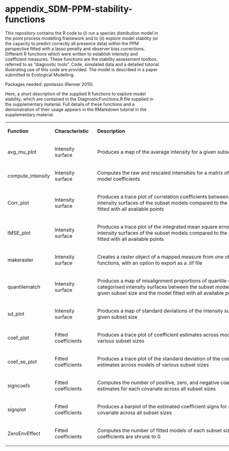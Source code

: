 # appendix_SDM-PPM-stability-functions
This repository contains the R code to (i) run a species distribution model in the point process modelling framework and to (ii) explore model stability (or the capacity to predict correctly all presence data) within the PPM perspective fitted with a lasso penalty and observer bias corrections. Different R functions which were written to establish intensity and coefficient measures. These functions are the stability assessment toolbox, referred to as “diagnostic tools”. Code, simulated data and a detailed tutorial illustrating use of this code are provided. The model is described in a paper submitted to Ecological Modelling.

Packages needed: ppmlasso (Renner 2015).

Here, a short description of the supplied R functions to explore model stability, which are contained in the DiagnosticFunctions.R file supplied in the supplementary material. Full details of these functions and a demonstration of their usage appears in the RMarkdown tutorial in the supplementary material. 
<table style="width: 826.933px;">
<tbody>
<tr>
<td style="width: 137px;">
<p><strong>Function</strong></p>
</td>
<td style="width: 124px;">
<p><strong>Characteristic</strong></p>
</td>
<td style="width: 545.933px;">
<p><strong>Description</strong></p>
</td>
</tr>
<tr>
<td style="width: 137px;">
<p>avg_mu_plot</p>
</td>
<td style="width: 124px;">
<p>Intensity surface</p>
</td>
<td style="width: 545.933px;">
<p>Produces a map of the average intensity for a given subset size</p>
</td>
</tr>
<tr>
<td style="width: 137px;">
<p>compute_intensity</p>
</td>
<td style="width: 124px;">
<p>Intensity surface</p>
</td>
<td style="width: 545.933px;">
<p>Computes the raw and rescaled intensities for a matrix of fitted model coefficients</p>
</td>
</tr>
<tr>
<td style="width: 137px;">
<p>Corr_plot</p>
</td>
<td style="width: 124px;">
<p>Intensity surface</p>
</td>
<td style="width: 545.933px;">
<p>Produces a trace plot of correlation coefficients between the intensity surfaces of the subset models compared to the model fitted with all available points</p>
</td>
</tr>
<tr>
<td style="width: 137px;">
<p>IMSE_plot</p>
</td>
<td style="width: 124px;">
<p>Intensity surface</p>
</td>
<td style="width: 545.933px;">
<p>Produces a trace plot of the integrated mean square error of the intensity surfaces of the subset models compared to the model fitted with all available points</p>
</td>
</tr>
<tr>
<td style="width: 137px;">
<p>makeraster</p>
</td>
<td style="width: 124px;">
<p>Intensity surface</p>
</td>
<td style="width: 545.933px;">
<p>Creates a raster object of a mapped measure from one of the other functions, with an option to export as a .tif file</p>
</td>
</tr>
<tr>
<td style="width: 137px;">
<p>quantilematch</p>
</td>
<td style="width: 124px;">
<p>Intensity surface</p>
</td>
<td style="width: 545.933px;">
<p>Produces a map of misalignment proportions of quantile-categorised intensity surfaces between the subset models of a given subset size and the model fitted with all available points</p>
</td>
</tr>
<tr>
<td style="width: 137px;">
<p>sd_plot</p>
</td>
<td style="width: 124px;">
<p>Intensity surface</p>
</td>
<td style="width: 545.933px;">
<p>Produces a map of standard deviations of the intensity surface for a given subset size</p>
</td>
</tr>
<tr>
<td style="width: 137px;">
<p>coef_plot</p>
</td>
<td style="width: 124px;">
<p>Fitted coefficients</p>
</td>
<td style="width: 545.933px;">
<p>Produces a trace plot of coefficient estimates across models of various subset sizes</p>
</td>
</tr>
<tr>
<td style="width: 137px;">
<p>coef_se_plot</p>
</td>
<td style="width: 124px;">
<p>Fitted coefficients</p>
</td>
<td style="width: 545.933px;">
<p>Produces a trace plot of the standard deviation of the coefficient estimates across models of various subset sizes</p>
</td>
</tr>
<tr>
<td style="width: 137px;">
<p>signcoefs</p>
</td>
<td style="width: 124px;">
<p>Fitted coefficients</p>
</td>
<td style="width: 545.933px;">
<p>Computes the number of positive, zero, and negative coefficient estimates for each covariate across all subset sizes</p>
</td>
</tr>
<tr>
<td style="width: 137px;">
<p>signplot</p>
</td>
<td style="width: 124px;">
<p>Fitted coefficients</p>
</td>
<td style="width: 545.933px;">
<p>Produces a barplot of the estimated coefficient signs for a given covariate across all subset sizes</p>
</td>
</tr>
<tr>
<td style="width: 137px;">
<p>ZeroEnvEffect</p>
</td>
<td style="width: 124px;">
<p>Fitted coefficients</p>
</td>
<td style="width: 545.933px;">
<p>Computes the number of fitted models of each subset size where all coefficients are shrunk to 0</p>
</td>
</tr>
</tbody>
</table>
<p>&nbsp;</p>
